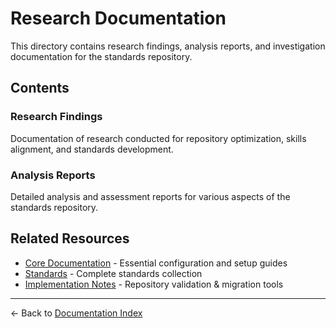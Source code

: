 # Research Documentation

This directory contains research findings, analysis reports, and investigation documentation for the standards repository.

## Contents

### Research Findings

Documentation of research conducted for repository optimization, skills alignment, and standards development.

### Analysis Reports

Detailed analysis and assessment reports for various aspects of the standards repository.

## Related Resources

- [Core Documentation](../core/README.md) - Essential configuration and setup guides
- [Standards](../standards/UNIFIED_STANDARDS.md) - Complete standards collection
- [Implementation Notes](../implementation-notes.md) - Repository validation & migration tools

---

← Back to [Documentation Index](../README.md)
